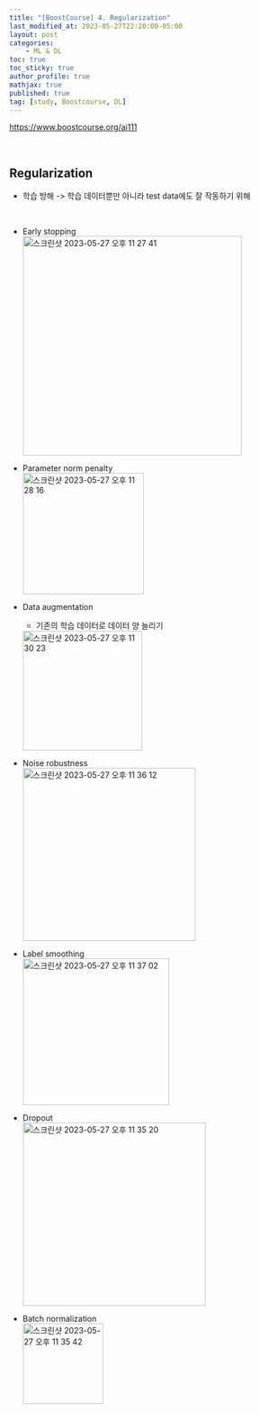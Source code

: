 ```yaml
---
title: "[BoostCourse] 4. Regularization"
last_modified_at: 2023-05-27T22:20:00-05:00
layout: post
categories:
    - ML & DL
toc: true
toc_sticky: true
author_profile: true
mathjax: true
published: true
tag: [study, Boostcourse, DL]
---
```


<https://www.boostcourse.org/ai111>

<br>

## Regularization

- 학습 방해 -> 학습 데이터뿐만 아니라 test data에도 잘 작동하기 위해

<br>
  
- Early stopping    
    <img width="389" alt="스크린샷 2023-05-27 오후 11 27 41" src="https://github.com/bokyung124/bokyung124.github.io/assets/53086873/cdea12c7-fa21-4468-bca6-439732550a80">

- Parameter norm penalty    
    <img width="215" alt="스크린샷 2023-05-27 오후 11 28 16" src="https://github.com/bokyung124/bokyung124.github.io/assets/53086873/59f7dcde-36da-4a43-8be3-ac5def892f85">


- Data augmentation
    - 기존의 학습 데이터로 데이터 양 늘리기    
    <img width="212" alt="스크린샷 2023-05-27 오후 11 30 23" src="https://github.com/bokyung124/bokyung124.github.io/assets/53086873/2ee81411-3ed0-4e01-ba5e-0df98b77d01c">

- Noise robustness   
    <img width="307" alt="스크린샷 2023-05-27 오후 11 36 12" src="https://github.com/bokyung124/bokyung124.github.io/assets/53086873/7b2ace9d-6f1f-4ec5-8b49-e38d1f838f59">


- Label smoothing   
    <img width="260" alt="스크린샷 2023-05-27 오후 11 37 02" src="https://github.com/bokyung124/bokyung124.github.io/assets/53086873/b6a33140-4b71-40dd-90b1-5f452a0c1a42">
    
- Dropout   
    <img width="325" alt="스크린샷 2023-05-27 오후 11 35 20" src="https://github.com/bokyung124/bokyung124.github.io/assets/53086873/670e1e35-6381-4c31-be0a-645f754d5280">


- Batch normalization   
    <img width="143" alt="스크린샷 2023-05-27 오후 11 35 42" src="https://github.com/bokyung124/bokyung124.github.io/assets/53086873/7b6497b2-abe3-4333-9833-51bf7c65afc2">